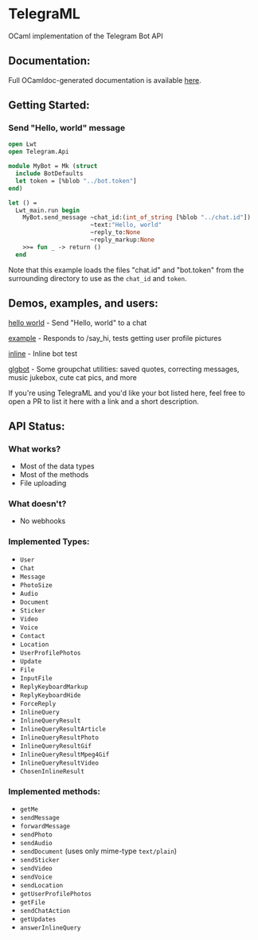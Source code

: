 # TelegraML

OCaml implementation of the Telegram Bot API

## Documentation:

Full OCamldoc-generated documentation is available [here](http://nv-vn.github.io/TelegraML/).

## Getting Started:

### Send "Hello, world" message

```ocaml
open Lwt
open Telegram.Api

module MyBot = Mk (struct
  include BotDefaults
  let token = [%blob "../bot.token"]
end)

let () =
  Lwt_main.run begin
    MyBot.send_message ~chat_id:(int_of_string [%blob "../chat.id"])
                       ~text:"Hello, world"
                       ~reply_to:None
                       ~reply_markup:None
    >>= fun _ -> return ()
  end
```

Note that this example loads the files "chat.id" and "bot.token" from
the surrounding directory to use as the `chat_id` and `token`.

## Demos, examples, and users:

[hello world](https://github.com/nv-vn/TelegraML/tree/master/example/helloworld.ml) - Send "Hello, world" to a chat

[example](https://github.com/nv-vn/TelegraML/tree/master/example/bot.ml) - Responds to /say_hi, tests getting user profile pictures

[inline](https://github.com/nv-vn/TelegraML/tree/master/example/inline.ml) - Inline bot test

[glgbot](https://github.com/nv-vn/glgbot) - Some groupchat utilities: saved quotes, correcting messages, music jukebox, cute cat pics, and more

If you're using TelegraML and you'd like your bot listed here, feel free to open a PR to list it
here with a link and a short description.

## API Status:

### What works?

* Most of the data types
* Most of the methods
* File uploading

### What doesn't?

* No webhooks

### Implemented Types:

* `User`
* `Chat`
* `Message`
* `PhotoSize`
* `Audio`
* `Document`
* `Sticker`
* `Video`
* `Voice`
* `Contact`
* `Location`
* `UserProfilePhotos`
* `Update`
* `File`
* `InputFile`
* `ReplyKeyboardMarkup`
* `ReplyKeyboardHide`
* `ForceReply`
* `InlineQuery`
* `InlineQueryResult`
* `InlineQueryResultArticle`
* `InlineQueryResultPhoto`
* `InlineQueryResultGif`
* `InlineQueryResultMpeg4Gif`
* `InlineQueryResultVideo`
* `ChosenInlineResult`

### Implemented methods:

* `getMe`
* `sendMessage`
* `forwardMessage`
* `sendPhoto`
* `sendAudio`
* `sendDocument` (uses only mime-type `text/plain`)
* `sendSticker`
* `sendVideo`
* `sendVoice`
* `sendLocation`
* `getUserProfilePhotos`
* `getFile`
* `sendChatAction`
* `getUpdates`
* `answerInlineQuery`
